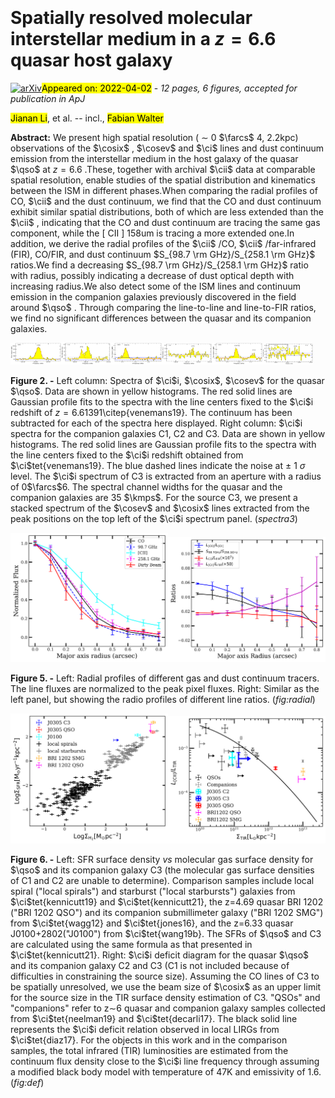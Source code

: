 <div class="macros" style="visibility:hidden;">
$\newcommand{\ensuremath}{}$
$\newcommand{\xspace}{}$
$\newcommand{\object}[1]{\texttt{#1}}$
$\newcommand{\farcs}{{.}''}$
$\newcommand{\farcm}{{.}'}$
$\newcommand{\arcsec}{''}$
$\newcommand{\arcmin}{'}$
$\newcommand{\ion}[2]{#1#2}$
$\newcommand{\textsc}[1]{\textrm{#1}}$
$\newcommand{\hl}[1]{\textrm{#1}}$
$\newcommand{\footnote}[1]{}$
$\newcommand{\vdag}{(v)^\dagger}$
$\newcommand$
$\newcommand$
$\newcommand{\hii}{\ion{H}{2}}$
$\newcommand{\oiii}{[\ion{O}{3}]_{\rm 88 \mu m}}$
$\newcommand{\oi}{[\ion{O}{1}]_{\rm 146 \mu m}}$
$\newcommand{\lsun}{L_{\sun}}$
$\newcommand{\nele}{n_{e}}$
$\newcommand{\pcubcm}{\rm cm^{-3}}$
$\newcommand{\cotwo}{CO(2-1)}$
$\newcommand{\coone}{CO(1-0)}$
$\newcommand{\ci}{[\ion{C}{1}]_{\rm 369 \mu m} }$
$\newcommand{\cii}{[\ion{C}{2}]_{\rm 158 \mu m} }$
$\newcommand{\cosix}{CO(6-5) }$
$\newcommand{\cosev}{CO(7-6) }$
$\newcommand{\qso}{J0305-3150}$
$\newcommand{\kmps}{\rm km s^{-1}}$
$\newcommand{\mjypb}{\rm mJy  beam^{-1}}$
$\newcommand{\ujypb}{\rm \mu Jy  beam^{-1}}$
$\newcommand{\jykmps}{\rm Jy km s^{-1} }$
$\newcommand{\msun}{\rm M_{\sun}}$</div>

<div class="macros" style="visibility:hidden;">
$\newcommand{\ensuremath}{}$
$\newcommand{\xspace}{}$
$\newcommand{\object}[1]{\texttt{#1}}$
$\newcommand{\farcs}{{.}''}$
$\newcommand{\farcm}{{.}'}$
$\newcommand{\arcsec}{''}$
$\newcommand{\arcmin}{'}$
$\newcommand{\ion}[2]{#1#2}$
$\newcommand{\textsc}[1]{\textrm{#1}}$
$\newcommand{\hl}[1]{\textrm{#1}}$
$\newcommand{\footnote}[1]{}$
$\newcommand{\vdag}{(v)^\dagger}$
$\newcommand$
$\newcommand$
$\newcommand{\hii}{\ion{H}{2}}$
$\newcommand{\oiii}{[\ion{O}{3}]_{\rm 88 \mu m}}$
$\newcommand{\oi}{[\ion{O}{1}]_{\rm 146 \mu m}}$
$\newcommand{\lsun}{L_{\sun}}$
$\newcommand{\nele}{n_{e}}$
$\newcommand{\pcubcm}{\rm cm^{-3}}$
$\newcommand{\cotwo}{CO(2-1)}$
$\newcommand{\coone}{CO(1-0)}$
$\newcommand{\ci}{[\ion{C}{1}]_{\rm 369 \mu m} }$
$\newcommand{\cii}{[\ion{C}{2}]_{\rm 158 \mu m} }$
$\newcommand{\cosix}{CO(6-5) }$
$\newcommand{\cosev}{CO(7-6) }$
$\newcommand{\qso}{J0305-3150}$
$\newcommand{\kmps}{\rm km s^{-1}}$
$\newcommand{\mjypb}{\rm mJy  beam^{-1}}$
$\newcommand{\ujypb}{\rm \mu Jy  beam^{-1}}$
$\newcommand{\jykmps}{\rm Jy km s^{-1} }$
$\newcommand{\msun}{\rm M_{\sun}}$</div>



<div id="title">

# Spatially resolved molecular interstellar medium in a $z=6.6$ quasar host galaxy

</div>
<div id="comments">

[![arXiv](https://img.shields.io/badge/arXiv-2204.00793-b31b1b.svg)](https://arxiv.org/abs/2204.00793)<mark>Appeared on: 2022-04-02</mark> - _12 pages, 6 figures, accepted for publication in ApJ_

</div>
<div id="authors">

<mark>Jianan Li</mark>, et al. -- incl., <mark>Fabian Walter</mark>

</div>
<div id="abstract">

**Abstract:** We present high spatial resolution ( $\sim$ 0 $\farcs$ 4, 2.2kpc) observations of the $\cosix$ , $\cosev$ and $\ci$ lines and dust continuum emission from the interstellar medium in the host galaxy of the quasar $\qso$ at $z=6.6$ .These, together with archival $\cii$ data at comparable spatial resolution, enable studies of the spatial distribution and kinematics between the ISM in different phases.When comparing the radial profiles of CO, $\cii$ and the dust continuum, we find that the CO and dust continuum exhibit similar spatial distributions, both of which are less extended than the $\cii$ , indicating that the CO and dust continuum are tracing the same gas component, while the [ CII ] 158um is tracing a more extended one.In addition, we derive the radial profiles of the $\cii$ /CO, $\cii$ /far-infrared (FIR), CO/FIR, and dust continuum $S_{98.7 \rm GHz}/S_{258.1 \rm GHz}$ ratios.We find a decreasing $S_{98.7 \rm GHz}/S_{258.1 \rm GHz}$ ratio with radius, possibly indicating a decrease of dust optical depth with increasing radius.We also detect some of the ISM lines and continuum emission in the companion galaxies previously discovered in the field around $\qso$ .  Through comparing the line-to-line and line-to-FIR ratios, we find no significant differences between the quasar and its companion galaxies.

</div>

<div id="div_fig1">

<img src="tmp_2204.00793/./cii_spectra.png" alt="Fig2.1" width="16%"/><img src="tmp_2204.00793/./comp1.png" alt="Fig2.2" width="16%"/><img src="tmp_2204.00793/./co65_spectra.png" alt="Fig2.3" width="16%"/><img src="tmp_2204.00793/./comp2.png" alt="Fig2.4" width="16%"/><img src="tmp_2204.00793/./co76_spectra.png" alt="Fig2.5" width="16%"/><img src="tmp_2204.00793/./comp3.png" alt="Fig2.6" width="16%"/>

**Figure 2. -** Left column: Spectra of $\ci$i,  $\cosix$, $\cosev$  for the quasar $\qso$. Data are shown in yellow histograms. The red solid lines are Gaussian profile fits to the spectra with the line centers fixed to the $\ci$i  redshift of $z=6.61391$\citep{venemans19}. The continuum has been subtracted for each of the spectra here displayed. Right column: $\ci$i  spectra for the companion galaxies C1, C2 and C3.  Data are shown in yellow histograms. The red solid lines are Gaussian profile fits to the spectra with the line centers fixed to the $\ci$i  redshift obtained from  $\ci$tet{venemans19}. The blue dashed lines indicate the noise at $\pm$ 1 $\sigma$ level.
The $\ci$i  spectrum of C3 is extracted from an aperture with a radius of 0$\farcs$6.
The spectral channel widths for the quasar and the companion galaxies are 35 $\kmps$.
For the source C3,  we present a stacked spectrum of the $\cosev$  and $\cosix$  lines extracted from the peak positions on the top left of the  $\ci$i  spectrum panel. (*spectra3*)

</div>
<div id="div_fig2">

<img src="tmp_2204.00793/./radial_profile.png" alt="Fig5.1" width="50%"/><img src="tmp_2204.00793/./radial_ratio_co_cii.png" alt="Fig5.2" width="50%"/>

**Figure 5. -** Left: Radial profiles of different gas and dust continuum tracers. The line fluxes are normalized to the peak pixel fluxes.
Right: Similar as the left panel, but showing the radio profiles of different line ratios.
 (*fig:radial*)

</div>
<div id="div_fig3">

<img src="tmp_2204.00793/./figure_sflaw.png" alt="Fig6.1" width="50%"/><img src="tmp_2204.00793/./figure_deficit.png" alt="Fig6.2" width="50%"/>

**Figure 6. -** Left:  SFR surface density $vs$ molecular gas surface density for $\qso$  and its companion galaxy C3 (the molecular gas surface densities of C1 and C2 are unable to determine).
Comparison samples include local spiral  ("local spirals") and starburst ("local starbursts") galaxies  from $\ci$tet{kennicutt19} and $\ci$tet{kennicutt21},  the z=4.69 quasar BRI 1202 ("BRI 1202 QSO") and its companion submillimeter galaxy ("BRI 1202  SMG") from $\ci$tet{wagg12} and $\ci$tet{jones16},  and the z=6.33 quasar J0100+2802("J0100") from $\ci$tet{wang19b}. The SFRs of $\qso$  and C3 are calculated using the same formula as that presented in  $\ci$tet{kennicutt21}.
Right: $\ci$i  deficit diagram for the quasar $\qso$  and its companion galaxy C2 and C3 (C1 is not included because of difficulties in constraining the source size).   Assuming the CO lines of C3 to be spatially unresolved, we use the beam size of $\cosix$  as an upper limit for the source size in the TIR surface density estimation of C3.
 "QSOs" and "companions" refer to z$\sim$6 quasar and companion galaxy samples collected from
 $\ci$tet{neelman19} and $\ci$tet{decarli17}.
The black solid line represents the $\ci$i  deficit relation observed in local LIRGs from
$\ci$tet{diaz17}. For the objects in this work and in the comparison samples, the total infrared (TIR) luminosities are estimated from the continuum flux density close to the $\ci$i   line frequency through assuming a modified black body model with temperature of 47K and emissivity of 1.6.
 (*fig:def*)

</div>